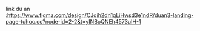 link dư an :https://www.figma.com/design/CJqih2dn1qLiHwsd3e1ndR/duan3-landing-page-tuhoc.cc?node-id=2-2&t=yINBoQNEh4573uIH-1

